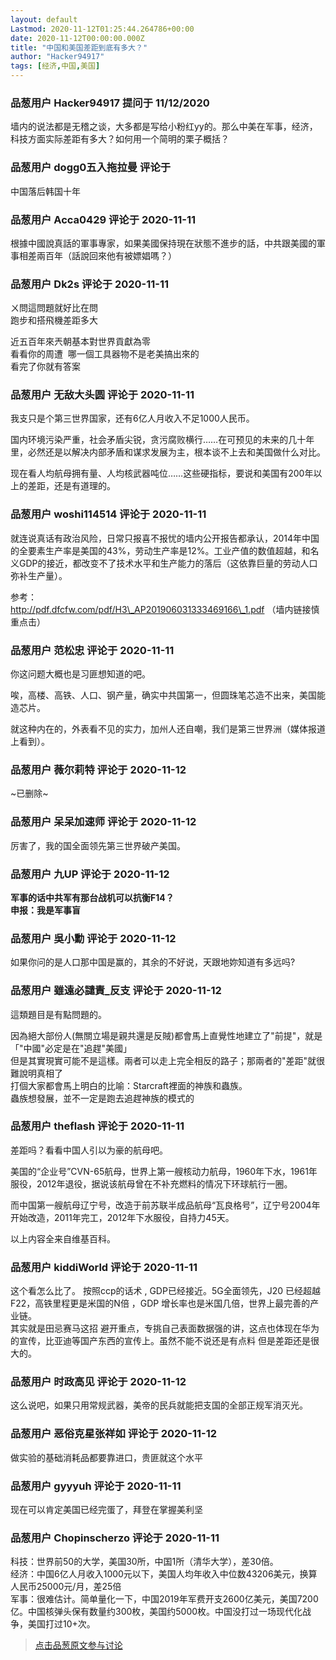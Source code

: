 ```yaml
---
layout: default
Lastmod: 2020-11-12T01:25:44.264786+00:00
date: 2020-11-12T00:00:00.000Z
title: "中国和美国差距到底有多大？"
author: "Hacker94917"
tags: [经济,中国,美国]
---
```



### 品葱用户 **Hacker94917** 提问于 11/12/2020
    
墙内的说法都是无稽之谈，大多都是写给小粉红yy的。那么中美在军事，经济，科技方面实际差距有多大？如何用一个简明的栗子概括？
    
                

### 品葱用户 **dogg0五入拖拉曼** 评论于 
        
中国落后韩国十年
        
                

### 品葱用户 **Acca0429** 评论于 2020-11-11
        
根據中國說真話的軍事專家，如果美國保持現在狀態不進步的話，中共跟美國的軍事相差兩百年（話說回來他有被嫖娼嗎？）
        
                

### 品葱用户 **Dk2s** 评论于 2020-11-11
        
ㄨ問這問題就好比在問  
跑步和搭飛機差距多大  
  
近五百年來兲朝基本對世界貢獻為零  
看看你的周遭  哪一個工具器物不是老美搞出來的  
看完了你就有答案
        
                

### 品葱用户 **无敌大头圆** 评论于 2020-11-11
        
我支只是个第三世界国家，还有6亿人月收入不足1000人民币。  
  
国内环境污染严重，社会矛盾尖锐，贪污腐败横行……在可预见的未来的几十年里，必然还是以解决内部矛盾和谋求发展为主，根本谈不上去和美国做什么对比。  
  
现在看人均航母拥有量、人均核武器吨位……这些硬指标，要说和美国有200年以上的差距，还是有道理的。
        
                

### 品葱用户 **woshi114514** 评论于 2020-11-11
        
就连说真话有政治风险，日常只报喜不报忧的墙内公开报告都承认，2014年中国的全要素生产率是美国的43%，劳动生产率是12%。工业产值的数值超越，和名义GDP的接近，都改变不了技术水平和生产能力的落后（这依靠巨量的劳动人口弥补生产量）。  
  
参考：  
http://pdf.dfcfw.com/pdf/H3\_AP201906031333469166\_1.pdf （墙内链接慎重点击）
        
                

### 品葱用户 **范松忠** 评论于 2020-11-11
        
你这问题大概也是习匪想知道的吧。  
  
唉，高楼、高铁、人口、钢产量，确实中共国第一，但圆珠笔芯造不出来，美国能造芯片。  
  
就这种内在的，外表看不见的实力，加州人还自嘲，我们是第三世界洲（媒体报道上看到）。
        
                

### 品葱用户 **薇尔莉特** 评论于 2020-11-12
        
~已删除~
        
                

### 品葱用户 **呆呆加速师** 评论于 2020-11-12
        
厉害了，我的国全面领先第三世界破产美国。
        
                

### 品葱用户 **九UP** 评论于 2020-11-12
        
**军事的话中共军有那台战机可以抗衡F14？**  
**申报：我是军事盲**
        
                

### 品葱用户 **吳小勳** 评论于 2020-11-12
        
如果你问的是人口那中国是赢的，其余的不好说，天跟地妳知道有多远吗?
        
                

### 品葱用户 **雖遠必譴責_反支** 评论于 2020-11-12
        
這類題目是有點問題的。  
  
因為絕大部份人(無關立場是親共還是反賊)都會馬上直覺性地建立了"前提"，就是「"中國"必定是在"追趕"美國」  
但是其實現實可能不是這樣。兩者可以走上完全相反的路子；那兩者的"差距"就很難說明真相了  
打個大家都會馬上明白的比喻：Starcraft裡面的神族和蟲族。  
蟲族想發展，並不一定是跑去追趕神族的模式的
        
                

### 品葱用户 **theflash** 评论于 2020-11-11
        
差距吗？看看中国人引以为豪的航母吧。  
  
美国的“企业号”CVN-65航母，世界上第一艘核动力航母，1960年下水，1961年服役，2012年退役，据说该航母曾在不补充燃料的情况下环球航行一圈。  
  
而中国第一艘航母辽宁号，改造于前苏联半成品航母“瓦良格号”，辽宁号2004年开始改造，2011年完工，2012年下水服役，自持力45天。  
  
以上内容全来自维基百科。
        
                

### 品葱用户 **kiddiWorld** 评论于 2020-11-11
        
这个看怎么比了。 按照ccp的话术 , GDP已经接近。5G全面领先，J20 已经超越F22，高铁里程更是米国的N倍 ，GDP 增长率也是米国几倍，世界上最完善的产业链。  
其实就是田忌赛马这招 避开重点，专挑自己表面数据强的讲，这点也体现在华为的宣传，比亚迪等国产东西的宣传上。虽然不能不说还是有点料 但是差距还是很大的。
        
                

### 品葱用户 **时政高见** 评论于 2020-11-12
        
这么说吧，如果只用常规武器，美帝的民兵就能把支国的全部正规军消灭光。
        
                

### 品葱用户 **恶俗克星张祥如** 评论于 2020-11-12
        
做实验的基础消耗品都要靠进口，贵匪就这个水平
        
                

### 品葱用户 **gyyyuh** 评论于 2020-11-11
        
现在可以肯定美国已经完蛋了，拜登在掌握美利坚
        
                

### 品葱用户 **Chopinscherzo** 评论于 2020-11-11
        
科技：世界前50的大学，美国30所，中国1所（清华大学），差30倍。  
经济：中国6亿人月收入1000元以下，美国人均年收入中位数43206美元，换算人民币25000元/月，差25倍  
军事：很难估计。简单量化一下，中国2019年军费开支2600亿美元，美国7200亿。中国核弹头保有数量约300枚，美国约5000枚。中国没打过一场现代化战争，美国打过10+次。
        
                





> [点击品葱原文参与讨论](https://pincong.rocks/question/33380)

